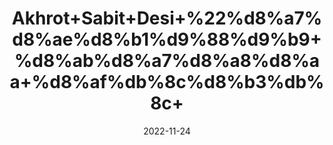 ---
title: 'Akhrot+Sabit+Desi+%22%d8%a7%d8%ae%d8%b1%d9%88%d9%b9+%d8%ab%d8%a7%d8%a8%d8%aa+%d8%af%db%8c%d8%b3%db%8c+'
date: '2022-11-24' 
metatag: '' 
inventory: '0' 
draft: false 
# meta description 
shortDescripton: 'Walnut+Whole%22+Walnuts+is+a+good+source+of+nutrition+and+for+weight+loss.+Walnuts+are+rich+in+proteins+and+have+benefits+for+hair+and+skin.'
description: 'Dry+Fruit+%da%88%d8%b1%d8%a7%d8%a6%db%8c+%d9%81%d8%b1%d9%88%d8%aa'
longdescription: ''
tags: ''
brand: ''
subCategory: ''
unit: '250 gm-Pk'
sellCount: '0'
featured: False
# product Price
price: '200.0'
# Product Short Description
shortDescription: 'Walnut+Whole%22+Walnuts+is+a+good+source+of+nutrition+and+for+weight+loss.+Walnuts+are+rich+in+proteins+and+have+benefits+for+hair+and+skin.'
productID: '19A05E98-0A2D-ED11-9968-005056B3A416'
type: 'products'
category: 'Dry+Fruit+%da%88%d8%b1%d8%a7%d8%a6%db%8c+%d9%81%d8%b1%d9%88%d8%aa' 
thumnailproduct: 'https://eraconnect.blob.core.windows.net/product-images/aminsaddiquidawakhana/19A05E98-0A2D-ED11-9968-005056B3A416.webp' 
images:
  - image: 'https://eraconnect.blob.core.windows.net/product-images/aminsaddiquidawakhana/19A05E98-0A2D-ED11-9968-005056B3A416.webp'  
Variants:
---